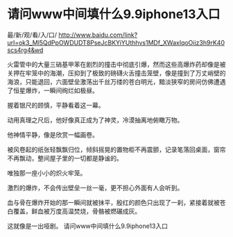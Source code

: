 # 请问www中间填什么9.9iphone13入口

最/新/观/看/入/口/ http://www.baidu.com/link?url=ok3_Ml5QdPpOWDUDT8PseJcBKYiYUthhvs1MDf_XWaxIqoOiiz3h9rK40scs4rg4&wd

火雷管中的大量三硝基甲苯在剧烈的撞击中彻底引爆，然而这些高爆炸药却像是被关押在牢笼中的海潮，压抑到了极致的磅礴火舌撞击笼壁，像是撞到了万丈峭壁的海浪，只能退回，六面壁垒激荡出千丝万缕的苍白明光，黯淡狭窄的房间仿佛遭遇了恒星爆炸，一瞬间绚烂如极昼。

握着银尺的顾慎，平静看着这一幕。

动用真理之尺后，他好像真正成为了神灵，冷漠抽离地俯瞰万物。

他神情平静，像是欣赏一幅画卷。

被风卷起的纸张轻飘飘归位，倾斜摇晃的置物柜不再震颤，记录笔落回桌面，窗帘不再飘动，整间屋子里的一切都是静谧的。

唯独那一座小小的炽火牢笼。

激烈的爆炸，不会传出壁垒一丝一毫，更不担心外面有人会听到。

血与骨在爆炸开始的那一瞬间就被抹平，殷红的颜色只出现了一刹，紧接着就被苍白覆盖，鲜血被万度高温焚烧，骨骼被燃碾成灰。

这就像是一出哑剧。
请问www中间填什么9.9iphone13入口
